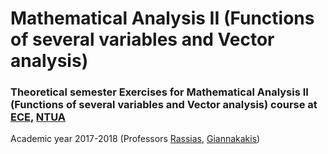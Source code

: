# Mathematical Analysis II (Functions of several variables and Vector analysis)


### Theoretical semester Exercises for Mathematical Analysis II (Functions of several variables and Vector analysis) course at [ECE](https://www.ece.ntua.gr/en), [NTUA](https://www.ntua.gr/en)
Academic year 2017-2018 (Professors [Rassias](http://math.ntua.gr/~trassias/), [Giannakakis](https://www.ece.ntua.gr/en/staff/419))